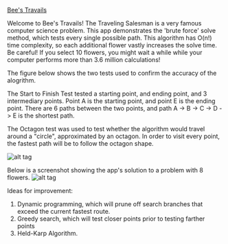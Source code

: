 [Bee's Travails](bmhayzlett.github.io/BeesTravails)

Welcome to Bee's Travails! The Traveling Salesman is a very famous computer science problem. This app demonstrates the 'brute force' solve method, which tests every single possible path. This algorithm has O(n!) time complexity, so each additional flower vastly increases the solve time. Be careful! If you select 10 flowers, you might wait a while while your computer performs more than 3.6 million calculations!

The figure below shows the two tests used to confirm the accuracy of the alogrithm.  

The Start to Finish Test tested a starting point, and ending point, and 3 intermediary
points. Point A is the starting point, and point E is the ending point. There are 6 paths between
the two points, and path A -> B -> C -> D -> E is the shortest path.  

The Octagon test was used to test whether the algorithm would travel around a
"circle", approximated by an octagon. In order to visit every point, the fastest
path will be to follow the octagon shape.

![alt tag](https://cloud.githubusercontent.com/assets/15318784/13804191/2979a30c-eb08-11e5-8b4d-992eb8225d5f.png)

Below is a screenshot showing the app's solution to a problem with 8 flowers.
![alt tag](https://cloud.githubusercontent.com/assets/15318784/13910782/88b8a6d0-eee4-11e5-8b8d-f7c38eab1a3e.png)

Ideas for improvement:
1. Dynamic programming, which will prune off search branches that exceed the current fastest route.
2. Greedy search, which will test closer points prior to testing farther points
3. Held-Karp Algorithm.
